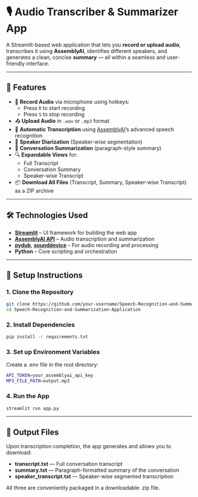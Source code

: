 # 🎙️ Audio Transcriber & Summarizer App

A Streamlit-based web application that lets you **record or upload audio**, transcribes it using **AssemblyAI**, identifies different speakers, and generates a clean, concise **summary** — all within a seamless and user-friendly interface.

---

## 🚀 Features

- 🎤 **Record Audio** via microphone using hotkeys:
  - Press `R` to start recording
  - Press `S` to stop recording
- 📤 **Upload Audio** in `.wav` or `.mp3` format
- 🧠 **Automatic Transcription** using [AssemblyAI](https://www.assemblyai.com/)’s advanced speech recognition
- 👥 **Speaker Diarization** (Speaker-wise segmentation)
- 📝 **Conversation Summarization** (paragraph-style summary)
- 🔍 **Expandable Views** for:
  - Full Transcript
  - Conversation Summary
  - Speaker-wise Transcript
- 📦 **Download All Files** (Transcript, Summary, Speaker-wise Transcript) as a ZIP archive

---

## 🛠️ Technologies Used

- **[Streamlit](https://streamlit.io/)** – UI framework for building the web app
- **[AssemblyAI API](https://www.assemblyai.com/)** – Audio transcription and summarization
- **[pydub](https://github.com/jiaaro/pydub)**, **[sounddevice](https://python-sounddevice.readthedocs.io/)** – For audio recording and processing
- **Python** – Core scripting and orchestration

---

## 🧰 Setup Instructions

### 1. Clone the Repository

```bash
git clone https://github.com/your-username/Speech-Recognition-and-Summarization-Application.git
cd Speech-Recognition-and-Summarization-Application
```

### 2. Install Dependencies

```bash
pip install -r requirements.txt
```

### 3. Set up Environment Variables

Create a .env file in the root directory:
```bash
API_TOKEN=your_assemblyai_api_key
MP3_FILE_PATH=output.mp3
```

### 4. Run the App

```bash
streamlit run app.py
```

---

## 📂 Output Files

Upon transcription completion, the app generates and allows you to download:
- **transcript.txt** — Full conversation transcript
- **summary.txt** — Paragraph-formatted summary of the conversation
- **speaker_transcript.txt** — Speaker-wise segmented transcription

All three are conveniently packaged in a downloadable .zip file.
